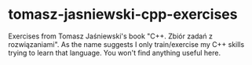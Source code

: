 # tomasz-jasniewski-cpp-exercises
Exercises from Tomasz Jaśniewski's book "C++. Zbiór zadań z rozwiązaniami".
As the name suggests I only train/exercise my C++ skills trying to learn that language. You won't find anything useful here.
